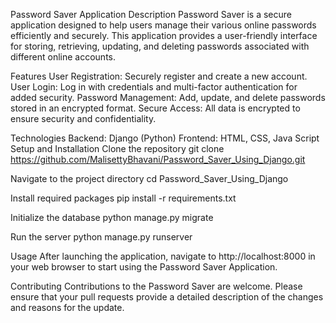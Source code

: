Password Saver Application
Description
Password Saver is a secure application designed to help users manage their various online passwords efficiently and securely. This application provides a user-friendly interface for storing, retrieving, updating, and deleting passwords associated with different online accounts.

Features
User Registration: Securely register and create a new account.
User Login: Log in with credentials and multi-factor authentication for added security.
Password Management: Add, update, and delete passwords stored in an encrypted format.
Secure Access: All data is encrypted to ensure security and confidentiality.

Technologies
Backend: Django (Python)
Frontend: HTML, CSS, Java Script
Setup and Installation
Clone the repository
git clone https://github.com/MalisettyBhavani/Password_Saver_Using_Django.git

Navigate to the project directory
cd Password_Saver_Using_Django

Install required packages
pip install -r requirements.txt

Initialize the database
python manage.py migrate

Run the server
python manage.py runserver

Usage
After launching the application, navigate to http://localhost:8000 in your web browser to start using the Password Saver Application.

Contributing
Contributions to the Password Saver are welcome. Please ensure that your pull requests provide a detailed description of the changes and reasons for the update.
